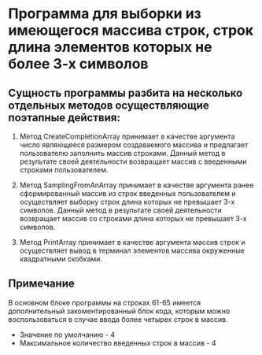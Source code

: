 # Программа для выборки из имеющегося массива строк, строк длина элементов которых не более 3-х символов

## Сущность программы разбита на несколько отдельных методов осуществляющие поэтапные действия:

1. Метод CreateCompletionArray принимает в качестве аргумента число являющееся размером создаваемого массива и предлагает пользователю заполнить массив строками.
Данный метод в результате своей деятельности возвращает массив с введенными строками пользователем.

2. Метод SamplingFromAnArray принимает в качестве аргумента ранее сформированный массив из строк введенных пользователем и осуществляет выборку строк длина которых не превышает 3-х символов.
Данный метод в результате своей деятельности возвращает массив со строками длина которых не превышает 3-х символов.

3. Метод PrintArray принимает в качестве аргумента массив строк и осуществляет вывод в терминал элементов массива окруженные квадратными скобками.

## Примечание
В основном блоке программы на строках 61-65 имеется дополнительный закоментированный блок кода, которым можно воспользоваться в случае ввода более четырех строк в массив.

- Значение по умолчанию  - 4
- Максимальное количество введенных строк в массив - 4

